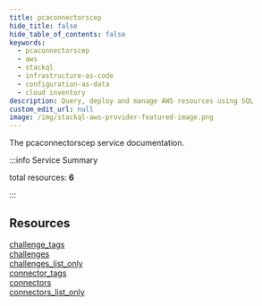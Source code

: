 ```yaml
---
title: pcaconnectorscep
hide_title: false
hide_table_of_contents: false
keywords:
  - pcaconnectorscep
  - aws
  - stackql
  - infrastructure-as-code
  - configuration-as-data
  - cloud inventory
description: Query, deploy and manage AWS resources using SQL
custom_edit_url: null
image: /img/stackql-aws-provider-featured-image.png
---
```


The pcaconnectorscep service documentation.

:::info Service Summary

<div class="row">
<div class="providerDocColumn">
<span>total resources:&nbsp;<b>6</b></span><br />
</div>
</div>

:::

## Resources
<div class="row">
<div class="providerDocColumn">
<a href="/services/pcaconnectorscep/challenge_tags/">challenge_tags</a><br />
<a href="/services/pcaconnectorscep/challenges/">challenges</a><br />
<a href="/services/pcaconnectorscep/challenges_list_only/">challenges_list_only</a>
</div>
<div class="providerDocColumn">
<a href="/services/pcaconnectorscep/connector_tags/">connector_tags</a><br />
<a href="/services/pcaconnectorscep/connectors/">connectors</a><br />
<a href="/services/pcaconnectorscep/connectors_list_only/">connectors_list_only</a>
</div>
</div>
